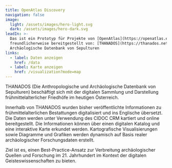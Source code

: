 ```yaml
---
title: OpenAtlas Discovery
navigation: false
image:
  light: /assets/images/hero-light.svg
  dark: /assets/images/hero-dark.svg
leadIn: >-
  Das ist ein Prototyp für Projekte von [OpenAtlas](https://openatlas.eu). Die Demodaten wurden
  freundlicherweise bereitgestellt von: [THANADOS](https://thanados.net/) - Die Anthropologische und
  Archäologische Datenbank von Sepulturen
links:
  - label: Daten anzeigen
    href: /data
  - label: Karte anzeigen
    href: /visualization?mode=map
---
```


THANADOS (Die Anthropologische und Archäologische Datenbank von Sepulturen) beschäftigt sich mit der
digitalen Sammlung und Darstellung frühmittelalterlicher Friedhöfe im heutigen Österreich.

Innerhalb von THANADOS wurden bisher veröffentlichte Informationen zu frühmittelalterlichen
Bestattungen digitalisiert und ins Englische übersetzt. Die Daten werden unter Verwendung des CIDOC
CRM kartiert und online bereitgestellt. Die Informationen können über einen digitalen Katalog und
eine interaktive Karte erkundet werden. Kartografische Visualisierungen sowie Diagramme und Grafiken
werden dynamisch auf Basis realer archäologischer Forschungsdaten erstellt.

Ziel ist es, einen Best-Practice-Ansatz zur Verbreitung archäologischer Quellen und Forschung im 21.
Jahrhundert im Kontext der digitalen Geisteswissenschaften zu bieten.
